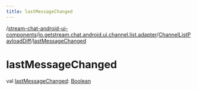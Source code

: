 ```yaml
---
title: lastMessageChanged
---
```

/[stream-chat-android-ui-components](../../index.md)/[io.getstream.chat.android.ui.channel.list.adapter](../index.md)/[ChannelListPayloadDiff](index.md)/[lastMessageChanged](lastMessageChanged.md)  
  
  
  
# lastMessageChanged  
val [lastMessageChanged](lastMessageChanged.md): [Boolean](https://kotlinlang.org/api/latest/jvm/stdlib/kotlin/-boolean/index.html)
